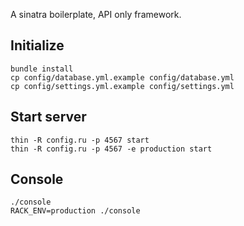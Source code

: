 A sinatra boilerplate, API only framework.

## Initialize

```
bundle install
cp config/database.yml.example config/database.yml
cp config/settings.yml.example config/settings.yml
```

## Start server

```
thin -R config.ru -p 4567 start
thin -R config.ru -p 4567 -e production start
```

## Console

```
./console
RACK_ENV=production ./console
```
